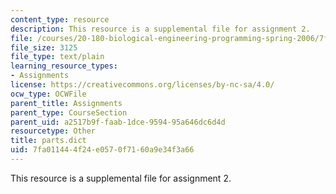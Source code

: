 ```yaml
---
content_type: resource
description: This resource is a supplemental file for assignment 2.
file: /courses/20-180-biological-engineering-programming-spring-2006/7fa011444f24e0570f7160a9e34f3a66_parts.dict
file_size: 3125
file_type: text/plain
learning_resource_types:
- Assignments
license: https://creativecommons.org/licenses/by-nc-sa/4.0/
ocw_type: OCWFile
parent_title: Assignments
parent_type: CourseSection
parent_uid: a2517b9f-faab-1dce-9594-95a646dc6d4d
resourcetype: Other
title: parts.dict
uid: 7fa01144-4f24-e057-0f71-60a9e34f3a66
---
```

This resource is a supplemental file for assignment 2.
